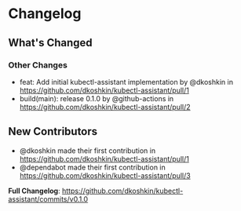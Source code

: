 # Changelog

<!-- Release notes generated using configuration in .github/release.yaml at v0.1.0 -->

## What's Changed
### Other Changes
* feat: Add initial kubectl-assistant implementation by @dkoshkin in https://github.com/dkoshkin/kubectl-assistant/pull/1
* build(main): release 0.1.0 by @github-actions in https://github.com/dkoshkin/kubectl-assistant/pull/2

## New Contributors
* @dkoshkin made their first contribution in https://github.com/dkoshkin/kubectl-assistant/pull/1
* @dependabot made their first contribution in https://github.com/dkoshkin/kubectl-assistant/pull/3

**Full Changelog**: https://github.com/dkoshkin/kubectl-assistant/commits/v0.1.0
